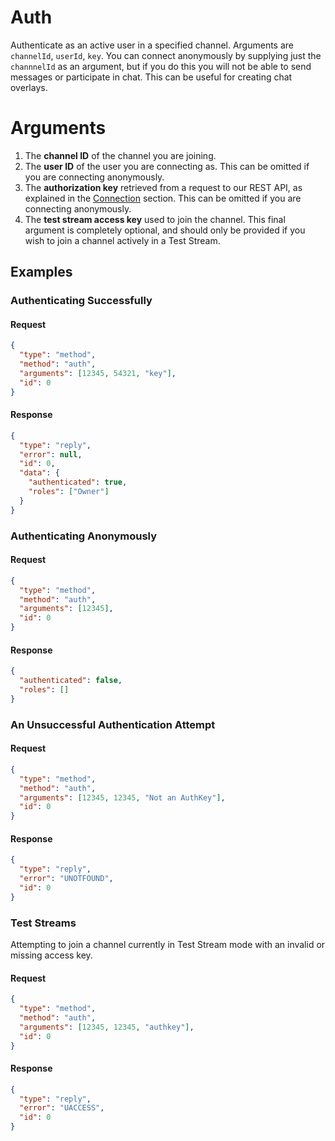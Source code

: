# Auth

Authenticate as an active user in a specified channel. Arguments are `channelId`, `userId`, `key`. You can connect anonymously by supplying just the `channnelId` as an argument, but if you do this you will not be able to send messages or participate in chat. This can be useful for creating chat overlays.

# Arguments

1. The **channel ID** of the channel you are joining.
1. The **user ID** of the user you are connecting as. This can be omitted if you are connecting anonymously.
1. The **authorization key** retrieved from a request to our REST API, as explained in the [Connection](/reference/chat/connection) section. This can be omitted if you are connecting anonymously.
1. The **test stream access key** used to join the channel. This final argument is completely optional, and should only be provided if you wish to join a channel actively in a Test Stream.

## Examples

### Authenticating Successfully

#### Request

```json
{
  "type": "method",
  "method": "auth",
  "arguments": [12345, 54321, "key"],
  "id": 0
}
```

#### Response

```json
{
  "type": "reply",
  "error": null,
  "id": 0,
  "data": {
    "authenticated": true,
    "roles": ["Owner"]
  }
}
```

### Authenticating Anonymously

#### Request

```json
{
  "type": "method",
  "method": "auth",
  "arguments": [12345],
  "id": 0
}
```

#### Response

```json
{
  "authenticated": false,
  "roles": []
}
```

### An Unsuccessful Authentication Attempt

#### Request

```json
{
  "type": "method",
  "method": "auth",
  "arguments": [12345, 12345, "Not an AuthKey"],
  "id": 0
}
```

#### Response

```json
{
  "type": "reply",
  "error": "UNOTFOUND",
  "id": 0
}
```

### Test Streams

Attempting to join a channel currently in Test Stream mode with an invalid or missing access key.

#### Request

```json
{
  "type": "method",
  "method": "auth",
  "arguments": [12345, 12345, "authkey"],
  "id": 0
}
```

#### Response

```json
{
  "type": "reply",
  "error": "UACCESS",
  "id": 0
}
```
